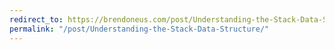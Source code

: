 ```yaml
---
redirect_to: https://brendoneus.com/post/Understanding-the-Stack-Data-Structure/
permalink: "/post/Understanding-the-Stack-Data-Structure/"
---
```

